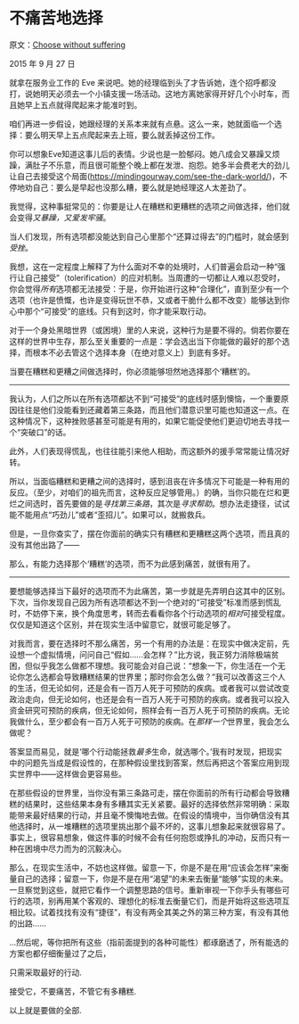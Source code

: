  # 不痛苦地选择

原文：[Choose without suffering](https://mindingourway.com/choose-without-suffering/)

2015 年 9 月 27 日

就拿在服务业工作的 Eve 来说吧。她的经理临到头了才告诉她，连个招呼都没打，说她明天必须去一个小镇支援一场活动。这地方离她家得开好几个小时车，而且她早上五点就得爬起来才能准时到。

咱们再进一步假设，她跟经理的关系本来就有点悬。这么一来，她就面临一个选择：要么明天早上五点爬起来去上班，要么就丢掉这份工作。

你可以想象Eve知道这事儿后的表情。少说也是一脸郁闷。她八成会又暴躁又烦躁，满肚子不乐意，而且很可能整个晚上都在发泄、抱怨。她多半会费老大的劲儿让自己去接受这个局面(https://mindingourway.com/see-the-dark-world/)，不停地劝自己：要么是早起也没那么糟，要么就是她经理这人太差劲了。

我觉得，这种事挺常见的：你要是让人在糟糕和更糟糕的选项之间做选择，他们就会变得*又暴躁，又爱发牢骚*。

当人们发现，所有选项都没能达到自己心里那个“还算过得去”的门槛时，就会感到*受挫*。

我想，这在一定程度上解释了为什么面对不幸的处境时，人们普遍会启动一种“强行让自己接受”（tolerification）的应对机制。当周遭的一切都让人难以忍受时，你会觉得*所有*选项都无法接受：于是，你开始进行这种“合理化”，直到至少有一个选项（也许是愤慨，也许是变得玩世不恭，又或者干脆什么都不改变）能够达到你心中那个“可接受”的底线。只有到这时，你才能采取行动。

对于一个身处黑暗世界（或困境）里的人来说，这种行为是要不得的。倘若你要在这样的世界中生存，那么至关重要的一点是：学会选出当下你能做的最好的那个选择，而根本不必去管这个选择本身（在绝对意义上）到底有多好。

当要在糟糕和更糟之间做选择时，你必须能够坦然地选择那个‘糟糕’的。

------

我认为，人们之所以在所有选项都达不到“可接受”的底线时感到懊恼，一个重要原因往往是他们没能看到还藏着第三条路，而且他们潜意识里可能也知道这一点。在这种情况下，这种挫败感甚至可能是有用的，如果它能促使他们更迫切地去寻找一个“突破口”的话。

此外，人们表现得慌乱，也往往能引来他人相助，而这额外的援手常常能让情况好转。

所以，当面临糟糕和更糟之间的选择时，感到沮丧在许多情况下可能是一种有用的反应。（至少，对咱们的祖先而言，这种反应足够管用。）的确，当你只能在烂和更烂之间选时，首先要做的是*寻找第三条路*，其次是*寻求帮助*。想办法走捷径，试试能不能用点“巧劲儿”或者“歪招儿”。如果可以，就搬救兵。

但是，一旦你查实了，摆在你面前的确实只有糟糕和更糟糕这两个选项，而且真的没有其他出路了——

那么，有能力选择那个‘糟糕’的选项，而不为此感到痛苦，就很有用了。

------

要想能够选择当下最好的选项而不为此痛苦，第一步就是先弄明白这其中的区别。下次，当你发现自己因为所有选项都达不到一个绝对的“可接受”标准而感到慌乱时，不妨停下来，换个角度思考，转而去看看你各个行动选项的*相对*可接受程度。仅仅是知道这个区别，并在现实生活中留意它，就很可能足够了。

对我而言，要在选择时不那么痛苦，另一个有用的办法是：在现实中做决定前，先设想一个虚拟情境，问问自己“假如……会怎样？”比方说，我正努力消除极端贫困，但似乎我怎么做都不理想。我可能会对自己说：“想象一下，你生活在一个无论你怎么选都会导致糟糕结果的世界里；那时你会怎么做？”我可以改善这三个人的生活，但无论如何，还是会有一百万人死于可预防的疾病。或者我可以尝试改变政治走向，但无论如何，也还是会有一百万人死于可预防的疾病。或者我可以投入资金研究可预防的疾病，但无论如何，照样会有一百万人死于可预防的疾病。无论我做什么，至少都会有一百万人死于可预防的疾病。在*那样一个*世界里，我会怎么做呢？

答案显而易见，就是‘哪个行动能拯救*最多*生命，就选哪个。’我有时发现，把现实中的问题先当成是假设性的，在那种假设里找到答案，然后再把这个答案应用到现实世界中——这样做会更容易些。

在那些假设的世界里，当你没有第三条路可走，摆在你面前的所有行动都会导致糟糕的结果时，这些结果本身有多糟其实无关紧要。最好的选择依然非常明确：采取能带来最好结果的行动，并且毫不懊悔地去做。在假设的情境中，当你确信没有其他选择时，从一堆糟糕的选项里挑出那个最不坏的，这事儿想象起来就很容易了。事实上，很容易想象，做这件事的时候不会有任何抱怨或挣扎的冲动，反而只有一种在困境中尽力而为的沉毅决心。

那么，在现实生活中，不妨也这样做。留意一下，你是不是在用“应该会怎样”来衡量自己的选择；留意一下，你是不是在用“渴望”的未来去衡量“能够”实现的未来。一旦察觉到这些，就把它看作一个调整思路的信号。重新审视一下你手头有哪些可行的选项，别再用某个客观的、理想化的标准去衡量它们，而是开始将这些选项互相比较。试着找找有没有“捷径”，有没有两全其美之外的第三种方案，有没有其他的出路……

…然后呢，等你把所有这些（指前面提到的各种可能性）都琢磨透了，所有能选的方案也都仔细衡量过了之后，

只需采取最好的行动.

接受它，不要痛苦，不管它有多糟糕.

以上就是要做的全部.